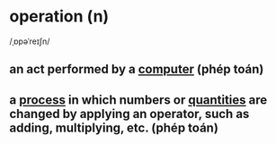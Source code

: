# operation (n)

/ˌɒpəˈreɪʃn/

## an act performed by a [computer](computer-n.md#an-electronic-machine-that-can-store-organize-and-find-information-do-processes-with-numbers-and-other-data-and-control-other-machines) (phép toán)

## a [process](process-n.md#a-series-of-things-that-are-done-in-order-to-achieve-a-particular-result) in which numbers or [quantities](quantity-n.md#an-amount-or-a-number-of-something) are changed by applying an operator, such as adding, multiplying, etc. (phép toán)